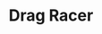 ---
number: 5
title: "Drag Racer"
description: "Two-player racing game"
front_end: ["JavaScript", "jQuery"]
back_end: 
github: 'https://github.com/dixonscottr/drag-racer'
deployed: 'https://dixonscottr.github.io/drag-racer/index.html'
screenshot: 'drag-racer-mb.png'
---